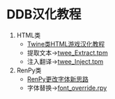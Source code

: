 # DDB汉化教程
1. HTML类  
   - [Twine类HTML游戏汉化教程](Twine类HTML游戏汉化教程.md)
   - 提取文本→[twee_Extract.tpm](twee_Extract.tpm)
   - 注入翻译→[twee_Inject.tpm](twee_Inject.tpm)
2. RenPy类
   - [RenPy更改字体新思路](RenPy更改字体新思路.md)
   - 字体替换→[font_override.rpy](font_override.rpy)
   
    

